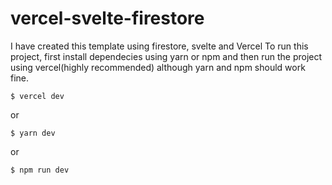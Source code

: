 # vercel-svelte-firestore
I have created this template using firestore, svelte and Vercel
To run this project, first install dependecies using yarn or npm and then run the project using vercel(highly recommended) although yarn and npm should work fine.
```shell
$ vercel dev
```
or
```shell
$ yarn dev
```
or
```shell
$ npm run dev
```

